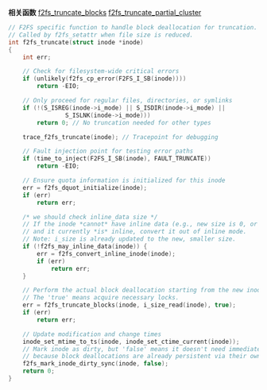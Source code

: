 **相关函数**
[f2fs_truncate_blocks](https://github.com/sigmanature/learn_os_note/tree/main/6.13.1%E5%86%85%E6%A0%B8%E6%96%87%E6%A1%A3%E6%B3%A8%E9%87%8A/mm/truncate.c/f2fs_truncate_blocks.md)
[f2fs_truncate_partial_cluster](https://github.com/sigmanature/learn_os_note/tree/main/6.13.1%E5%86%85%E6%A0%B8%E6%96%87%E6%A1%A3%E6%B3%A8%E9%87%8A/mm/truncate.c/f2fs_truncate_partial_cluster.md)
```C
// F2FS specific function to handle block deallocation for truncation.
// Called by f2fs_setattr when file size is reduced.
int f2fs_truncate(struct inode *inode)
{
	int err;

	// Check for filesystem-wide critical errors
	if (unlikely(f2fs_cp_error(F2FS_I_SB(inode))))
		return -EIO;

	// Only proceed for regular files, directories, or symlinks
	if (!(S_ISREG(inode->i_mode) || S_ISDIR(inode->i_mode) ||
				S_ISLNK(inode->i_mode)))
		return 0; // No truncation needed for other types

	trace_f2fs_truncate(inode); // Tracepoint for debugging

	// Fault injection point for testing error paths
	if (time_to_inject(F2FS_I_SB(inode), FAULT_TRUNCATE))
		return -EIO;

	// Ensure quota information is initialized for this inode
	err = f2fs_dquot_initialize(inode);
	if (err)
		return err;

	/* we should check inline_data size */
	// If the inode *cannot* have inline data (e.g., new size is 0, or it's not a candidate)
	// and it currently *is* inline, convert it out of inline mode.
	// Note: i_size is already updated to the new, smaller size.
	if (!f2fs_may_inline_data(inode)) {
		err = f2fs_convert_inline_inode(inode);
		if (err)
			return err;
	}

	// Perform the actual block deallocation starting from the new inode size.
	// The 'true' means acquire necessary locks.
	err = f2fs_truncate_blocks(inode, i_size_read(inode), true);
	if (err)
		return err;

	// Update modification and change times
	inode_set_mtime_to_ts(inode, inode_set_ctime_current(inode));
	// Mark inode as dirty, but 'false' means it doesn't need immediate checkpoint sync
	// because block deallocations are already persistent via their own metadata updates.
	f2fs_mark_inode_dirty_sync(inode, false);
	return 0;
}
```